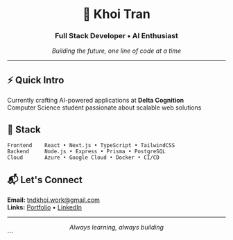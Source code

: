 <div align="center">

# 🚀 Khoi Tran

### Full Stack Developer • AI Enthusiast

*Building the future, one line of code at a time*

---

</div>

## ⚡ Quick Intro

Currently crafting AI-powered applications at **Delta Cognition**  
Computer Science student passionate about scalable web solutions

## 🔧 Stack

```
Frontend    React • Next.js • TypeScript • TailwindCSS
Backend     Node.js • Express • Prisma • PostgreSQL
Cloud       Azure • Google Cloud • Docker • CI/CD
```

## 📬 Let's Connect

**Email:** tndkhoi.work@gmail.com  
**Links:** [Portfolio](https://koitran14.vercel.app) • [LinkedIn](https://linkedin.com/in/koitran14)

---

<div align="center">
<i>Always learning, always building</i>
</div>
```

